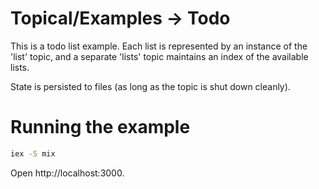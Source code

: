 # Topical/Examples → Todo

This is a todo list example. Each list is represented by an instance of the 'list' topic, and a separate 'lists' topic
maintains an index of the available lists.

State is persisted to files (as long as the topic is shut down cleanly).

# Running the example

```bash
iex -S mix
```

Open http://localhost:3000.
